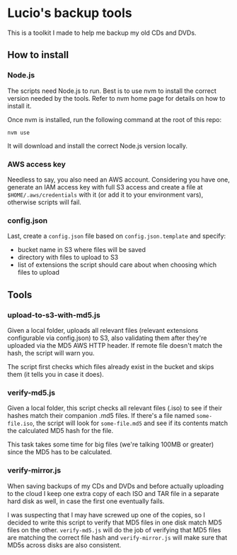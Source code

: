 
# Lucio's backup tools

This is a toolkit I made to help me backup my old CDs and DVDs.

## How to install

### Node.js

The scripts need Node.js to run. Best is to use nvm to install the correct version needed by the tools. Refer to nvm home page for details on how to install it.

Once nvm is installed, run the following command at the root of this repo:

    nvm use

It will download and install the correct Node.js version locally.

### AWS access key

Needless to say, you also need an AWS account. Considering you have one, generate an IAM access key with full S3 access and create a file at `$HOME/.aws/credentials` with it (or add it to your environment vars), otherwise scripts will fail.

### config.json

Last, create a `config.json` file based on `config.json.template` and specify:

- bucket name in S3 where files will be saved
- directory with files to upload to S3
- list of extensions the script should care about when choosing which files to upload

## Tools

### upload-to-s3-with-md5.js

Given a local folder, uploads all relevant files (relevant extensions configurable via config.json) to S3, also validating them after they're uploaded via the MD5 AWS HTTP header. If remote file doesn't match the hash, the script will warn you.

The script first checks which files already exist in the bucket and skips them (it tells you in case it does).

### verify-md5.js

Given a local folder, this script checks all relevant files (.iso) to see if their hashes match their companion .md5 files. If there's a file named `some-file.iso`, the script will look for `some-file.md5` and see if its contents match the calculated MD5 hash for the file.

This task takes some time for big files (we're talking 100MB or greater) since the MD5 has to be calculated.

### verify-mirror.js

When saving backups of my CDs and DVDs and before actually uploading to the cloud I keep one extra copy of each ISO and TAR file in a separate hard disk as well, in case the first one eventually fails.

I was suspecting that I may have screwed up one of the copies, so I decided to write this script to verify that MD5 files in one disk match MD5 files on the other. `verify-md5.js` will do the job of verifying that MD5 files are matching the correct file hash and `verify-mirror.js` will make sure that MD5s across disks are also consistent.
